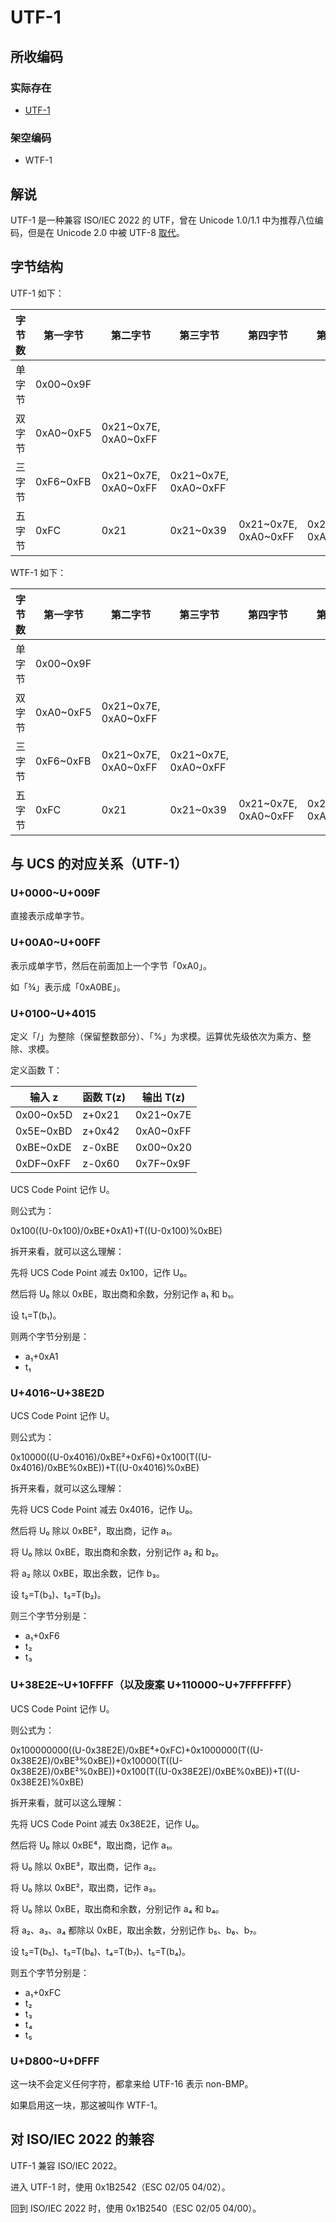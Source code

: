 # UTF-1

## 所收编码
### 实际存在
- [UTF-1](https://web.archive.org/web/20130423014856/http://www.itscj.ipsj.or.jp/ISO-IR/178.pdf)

### 架空编码
- WTF-1

## 解说
UTF-1 是一种兼容 ISO/IEC 2022 的 UTF，曾在 Unicode 1.0/1.1 中为推荐八位编码，但是在 Unicode 2.0 中被 UTF-8 [取代](https://www.unicode.org/versions/Unicode2.0.0/appC.pdf)。

## 字节结构
UTF-1 如下：

|字节数|第一字节|第二字节|第三字节|第四字节|第五字节|码位数|注释|
|-|-|-|-|-|-|-|-|
|单字节|0x00\~0x9F|||||160||
|双字节|0xA0\~0xF5|0x21\~0x7E, 0xA0\~0xFF||||16246||
|三字节|0xF6\~0xFB|0x21\~0x7E, 0xA0\~0xFF|0x21\~0x7E, 0xA0\~0xFF|||214552|0xF72FC4\~0xF73A78 通常不认为是合法码位。|
|五字节|0xFC|0x21|0x21\~0x39|0x21\~0x7E, 0xA0\~0xFF|0x21\~0x7E, 0xA0\~0xFF|881106||

WTF-1 如下：

|字节数|第一字节|第二字节|第三字节|第四字节|第五字节|码位数|注释|
|-|-|-|-|-|-|-|-|
|单字节|0x00\~0x9F|||||160||
|双字节|0xA0\~0xF5|0x21\~0x7E, 0xA0\~0xFF||||16246||
|三字节|0xF6\~0xFB|0x21\~0x7E, 0xA0\~0xFF|0x21\~0x7E, 0xA0\~0xFF|||214552|0xF72FC4\~0xF73A78 被启用。|
|五字节|0xFC|0x21|0x21\~0x39|0x21\~0x7E, 0xA0\~0xFF|0x21\~0x7E, 0xA0\~0xFF|881106||

## 与 UCS 的对应关系（UTF-1）
### U+0000\~U+009F
直接表示成单字节。

### U+00A0\~U+00FF
表示成单字节，然后在前面加上一个字节「0xA0」。

如「¾」表示成「0xA0BE」。

### U+0100\~U+4015
定义「/」为整除（保留整数部分）、「%」为求模。运算优先级依次为乘方、整除、求模。

定义函数 T：

|输入 z|函数 T(z)|输出 T(z)|
|-|-|-|
|0x00\~0x5D|z+0x21|0x21\~0x7E|
|0x5E\~0xBD|z+0x42|0xA0\~0xFF|
|0xBE\~0xDE|z-0xBE|0x00\~0x20|
|0xDF\~0xFF|z-0x60|0x7F\~0x9F|

UCS Code Point 记作 U。

则公式为：

0x100((U-0x100)/0xBE+0xA1)+T((U-0x100)%0xBE)

拆开来看，就可以这么理解：

先将 UCS Code Point 减去 0x100，记作 U₀。

然后将 U₀ 除以 0xBE，取出商和余数，分别记作 a₁ 和 b₁。

设 t₁=T(b₁)。

则两个字节分别是：
- a₁+0xA1
- t₁

### U+4016\~U+38E2D
UCS Code Point 记作 U。

则公式为：

0x10000((U-0x4016)/0xBE²+0xF6)+0x100(T((U-0x4016)/0xBE%0xBE))+T((U-0x4016)%0xBE)

拆开来看，就可以这么理解：

先将 UCS Code Point 减去 0x4016，记作 U₀。

然后将 U₀ 除以 0xBE²，取出商，记作 a₁。

将 U₀ 除以 0xBE，取出商和余数，分别记作 a₂ 和 b₂。

将 a₂ 除以 0xBE，取出余数，记作 b₃。

设 t₂=T(b₃)、t₃=T(b₂)。

则三个字节分别是：
- a₁+0xF6
- t₂
- t₃

### U+38E2E\~U+10FFFF（以及废案 U+110000\~U+7FFFFFFF）
UCS Code Point 记作 U。

则公式为：

0x100000000((U-0x38E2E)/0xBE⁴+0xFC)+0x1000000(T((U-0x38E2E)/0xBE³%0xBE))+0x10000(T((U-0x38E2E)/0xBE²%0xBE))+0x100(T((U-0x38E2E)/0xBE%0xBE))+T((U-0x38E2E)%0xBE)

拆开来看，就可以这么理解：

先将 UCS Code Point 减去 0x38E2E，记作 U₀。

然后将 U₀ 除以 0xBE⁴，取出商，记作 a₁。

将 U₀ 除以 0xBE³，取出商，记作 a₂。

将 U₀ 除以 0xBE²，取出商，记作 a₃。

将 U₀ 除以 0xBE，取出商和余数，分别记作 a₄ 和 b₄。

将 a₂、a₃、a₄ 都除以 0xBE，取出余数，分别记作 b₅、b₆、b₇。

设 t₂=T(b₅)、t₃=T(b₆)、t₄=T(b₇)、t₅=T(b₄)。

则五个字节分别是：
- a₁+0xFC
- t₂
- t₃
- t₄
- t₅

### U+D800\~U+DFFF
这一块不会定义任何字符，都拿来给 UTF-16 表示 non-BMP。

如果启用这一块，那这被叫作 WTF-1。

## 对 ISO/IEC 2022 的兼容
UTF-1 兼容 ISO/IEC 2022。

进入 UTF-1 时，使用 0x1B2542（ESC 02/05 04/02）。

回到 ISO/IEC 2022 时，使用 0x1B2540（ESC 02/05 04/00）。
